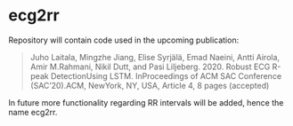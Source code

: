 # ecg2rr

Repository will contain code used in the upcoming publication:

> Juho Laitala, Mingzhe Jiang, Elise Syrjälä, Emad Naeini, Antti Airola, Amir M.Rahmani, Nikil Dutt, and Pasi Liljeberg. 2020. Robust ECG R-peak DetectionUsing LSTM. InProceedings of ACM SAC Conference (SAC’20).ACM, NewYork, NY, USA, Article 4, 8 pages (accepted)

In future more functionality regarding RR intervals will be added, hence the name ecg2rr.
